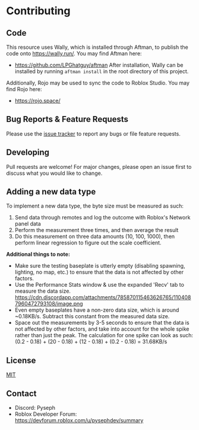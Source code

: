 # Contributing

## Code
This resource uses Wally, which is installed through Aftman, to publish the code onto https://wally.run/. You may find Aftman here:
- https://github.com/LPGhatguy/aftman
After installation, Wally can be installed by running `aftman install` in the root directory of this project.

Additionally, Rojo may be used to sync the code to Roblox Studio. You may find Rojo here:
- https://rojo.space/

## Bug Reports & Feature Requests
Please use the [issue tracker](https://github.com/PysephWasntAvailable/RemotePacketSizeCounter/issues) to report any bugs or file feature requests.


## Developing
Pull requests are welcome! For major changes, please open an issue first to discuss what you would like to change.

## Adding a new data type
To implement a new data type, the byte size must be measured as such:
1. Send data through remotes and log the outcome with Roblox's Network panel data
2. Perform the measurement three times, and then average the result
3. Do this measurement on three data amounts (10, 100, 1000), then perform linear regression to figure out the scale coefficient.

**Additional things to note:**
- Make sure the testing baseplate is utterly empty (disabling spawning, lighting, no map, etc.) to ensure that the data is not affected by other factors.
- Use the Performance Stats window & use the expanded 'Recv' tab to measure the data size.
https://cdn.discordapp.com/attachments/785870115463626765/1104087960472793108/image.png
- Even empty baseplates have a non-zero data size, which is around ~0.18KB/s. Subtract this constant from the measured data size.
- Space out the measurements by 3-5 seconds to ensure that the data is not affected by other factors, and take into account for the whole spike rather than just the peak.
The calculation for one spike can look as such:
(0.2 - 0.18) + (20 - 0.18) + (12 - 0.18) + (0.2 - 0.18) = 31.68KB/s


## License
[MIT](https://choosealicense.com/licenses/mit/)

## Contact
- Discord: Pyseph
- Roblox Developer Forum: https://devforum.roblox.com/u/pysephdev/summary

